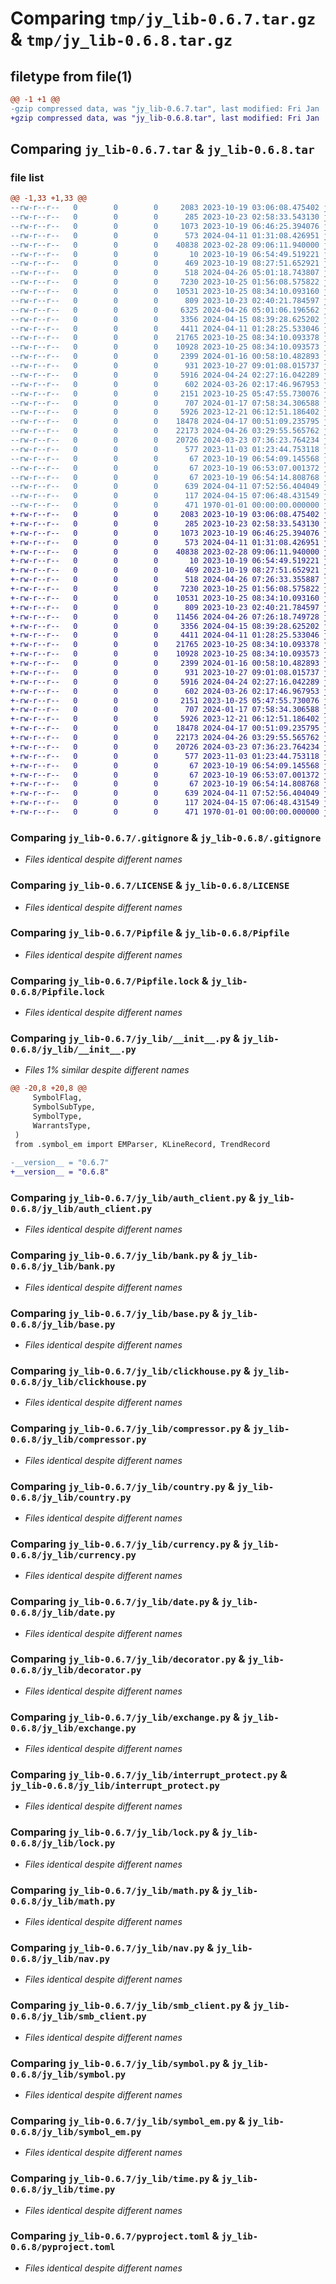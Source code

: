 # Comparing `tmp/jy_lib-0.6.7.tar.gz` & `tmp/jy_lib-0.6.8.tar.gz`

## filetype from file(1)

```diff
@@ -1 +1 @@
-gzip compressed data, was "jy_lib-0.6.7.tar", last modified: Fri Jan  1 00:00:00 2016, max compression
+gzip compressed data, was "jy_lib-0.6.8.tar", last modified: Fri Jan  1 00:00:00 2016, max compression
```

## Comparing `jy_lib-0.6.7.tar` & `jy_lib-0.6.8.tar`

### file list

```diff
@@ -1,33 +1,33 @@
--rw-r--r--   0        0        0     2083 2023-10-19 03:06:08.475402 jy_lib-0.6.7/.gitignore
--rw-r--r--   0        0        0      285 2023-10-23 02:58:33.543130 jy_lib-0.6.7/.pypirc
--rw-r--r--   0        0        0     1073 2023-10-19 06:46:25.394076 jy_lib-0.6.7/LICENSE
--rw-r--r--   0        0        0      573 2024-04-11 01:31:08.426951 jy_lib-0.6.7/Pipfile
--rw-r--r--   0        0        0    40838 2023-02-28 09:06:11.940000 jy_lib-0.6.7/Pipfile.lock
--rw-r--r--   0        0        0       10 2023-10-19 06:54:49.519221 jy_lib-0.6.7/README.md
--rw-r--r--   0        0        0      469 2023-10-19 08:27:51.652921 jy_lib-0.6.7/README_Project.md
--rw-r--r--   0        0        0      518 2024-04-26 05:01:18.743807 jy_lib-0.6.7/jy_lib/__init__.py
--rw-r--r--   0        0        0     7230 2023-10-25 01:56:08.575822 jy_lib-0.6.7/jy_lib/auth_client.py
--rw-r--r--   0        0        0    10531 2023-10-25 08:34:10.093160 jy_lib-0.6.7/jy_lib/bank.py
--rw-r--r--   0        0        0      809 2023-10-23 02:40:21.784597 jy_lib-0.6.7/jy_lib/base.py
--rw-r--r--   0        0        0     6325 2024-04-26 05:01:06.196562 jy_lib-0.6.7/jy_lib/cache.py
--rw-r--r--   0        0        0     3356 2024-04-15 08:39:28.625202 jy_lib-0.6.7/jy_lib/clickhouse.py
--rw-r--r--   0        0        0     4411 2024-04-11 01:28:25.533046 jy_lib-0.6.7/jy_lib/compressor.py
--rw-r--r--   0        0        0    21765 2023-10-25 08:34:10.093378 jy_lib-0.6.7/jy_lib/country.py
--rw-r--r--   0        0        0    10928 2023-10-25 08:34:10.093573 jy_lib-0.6.7/jy_lib/currency.py
--rw-r--r--   0        0        0     2399 2024-01-16 00:58:10.482893 jy_lib-0.6.7/jy_lib/date.py
--rw-r--r--   0        0        0      931 2023-10-27 09:01:08.015737 jy_lib-0.6.7/jy_lib/decorator.py
--rw-r--r--   0        0        0     5916 2024-04-24 02:27:16.042289 jy_lib-0.6.7/jy_lib/exchange.py
--rw-r--r--   0        0        0      602 2024-03-26 02:17:46.967953 jy_lib-0.6.7/jy_lib/interrupt_protect.py
--rw-r--r--   0        0        0     2151 2023-10-25 05:47:55.730076 jy_lib-0.6.7/jy_lib/lock.py
--rw-r--r--   0        0        0      707 2024-01-17 07:58:34.306588 jy_lib-0.6.7/jy_lib/math.py
--rw-r--r--   0        0        0     5926 2023-12-21 06:12:51.186402 jy_lib-0.6.7/jy_lib/nav.py
--rw-r--r--   0        0        0    18478 2024-04-17 00:51:09.235795 jy_lib-0.6.7/jy_lib/smb_client.py
--rw-r--r--   0        0        0    22173 2024-04-26 03:29:55.565762 jy_lib-0.6.7/jy_lib/symbol.py
--rw-r--r--   0        0        0    20726 2024-03-23 07:36:23.764234 jy_lib-0.6.7/jy_lib/symbol_em.py
--rw-r--r--   0        0        0      577 2023-11-03 01:23:44.753118 jy_lib-0.6.7/jy_lib/time.py
--rw-r--r--   0        0        0       67 2023-10-19 06:54:09.145568 jy_lib-0.6.7/publish-jypi.sh
--rw-r--r--   0        0        0       67 2023-10-19 06:53:07.001372 jy_lib-0.6.7/publish-pypi.sh
--rw-r--r--   0        0        0       67 2023-10-19 06:54:14.808768 jy_lib-0.6.7/publish-test.sh
--rw-r--r--   0        0        0      639 2024-04-11 07:52:56.404049 jy_lib-0.6.7/pyproject.toml
--rw-r--r--   0        0        0      117 2024-04-15 07:06:48.431549 jy_lib-0.6.7/requirements.txt
--rw-r--r--   0        0        0      471 1970-01-01 00:00:00.000000 jy_lib-0.6.7/PKG-INFO
+-rw-r--r--   0        0        0     2083 2023-10-19 03:06:08.475402 jy_lib-0.6.8/.gitignore
+-rw-r--r--   0        0        0      285 2023-10-23 02:58:33.543130 jy_lib-0.6.8/.pypirc
+-rw-r--r--   0        0        0     1073 2023-10-19 06:46:25.394076 jy_lib-0.6.8/LICENSE
+-rw-r--r--   0        0        0      573 2024-04-11 01:31:08.426951 jy_lib-0.6.8/Pipfile
+-rw-r--r--   0        0        0    40838 2023-02-28 09:06:11.940000 jy_lib-0.6.8/Pipfile.lock
+-rw-r--r--   0        0        0       10 2023-10-19 06:54:49.519221 jy_lib-0.6.8/README.md
+-rw-r--r--   0        0        0      469 2023-10-19 08:27:51.652921 jy_lib-0.6.8/README_Project.md
+-rw-r--r--   0        0        0      518 2024-04-26 07:26:33.355887 jy_lib-0.6.8/jy_lib/__init__.py
+-rw-r--r--   0        0        0     7230 2023-10-25 01:56:08.575822 jy_lib-0.6.8/jy_lib/auth_client.py
+-rw-r--r--   0        0        0    10531 2023-10-25 08:34:10.093160 jy_lib-0.6.8/jy_lib/bank.py
+-rw-r--r--   0        0        0      809 2023-10-23 02:40:21.784597 jy_lib-0.6.8/jy_lib/base.py
+-rw-r--r--   0        0        0    11456 2024-04-26 07:26:18.749728 jy_lib-0.6.8/jy_lib/cache.py
+-rw-r--r--   0        0        0     3356 2024-04-15 08:39:28.625202 jy_lib-0.6.8/jy_lib/clickhouse.py
+-rw-r--r--   0        0        0     4411 2024-04-11 01:28:25.533046 jy_lib-0.6.8/jy_lib/compressor.py
+-rw-r--r--   0        0        0    21765 2023-10-25 08:34:10.093378 jy_lib-0.6.8/jy_lib/country.py
+-rw-r--r--   0        0        0    10928 2023-10-25 08:34:10.093573 jy_lib-0.6.8/jy_lib/currency.py
+-rw-r--r--   0        0        0     2399 2024-01-16 00:58:10.482893 jy_lib-0.6.8/jy_lib/date.py
+-rw-r--r--   0        0        0      931 2023-10-27 09:01:08.015737 jy_lib-0.6.8/jy_lib/decorator.py
+-rw-r--r--   0        0        0     5916 2024-04-24 02:27:16.042289 jy_lib-0.6.8/jy_lib/exchange.py
+-rw-r--r--   0        0        0      602 2024-03-26 02:17:46.967953 jy_lib-0.6.8/jy_lib/interrupt_protect.py
+-rw-r--r--   0        0        0     2151 2023-10-25 05:47:55.730076 jy_lib-0.6.8/jy_lib/lock.py
+-rw-r--r--   0        0        0      707 2024-01-17 07:58:34.306588 jy_lib-0.6.8/jy_lib/math.py
+-rw-r--r--   0        0        0     5926 2023-12-21 06:12:51.186402 jy_lib-0.6.8/jy_lib/nav.py
+-rw-r--r--   0        0        0    18478 2024-04-17 00:51:09.235795 jy_lib-0.6.8/jy_lib/smb_client.py
+-rw-r--r--   0        0        0    22173 2024-04-26 03:29:55.565762 jy_lib-0.6.8/jy_lib/symbol.py
+-rw-r--r--   0        0        0    20726 2024-03-23 07:36:23.764234 jy_lib-0.6.8/jy_lib/symbol_em.py
+-rw-r--r--   0        0        0      577 2023-11-03 01:23:44.753118 jy_lib-0.6.8/jy_lib/time.py
+-rw-r--r--   0        0        0       67 2023-10-19 06:54:09.145568 jy_lib-0.6.8/publish-jypi.sh
+-rw-r--r--   0        0        0       67 2023-10-19 06:53:07.001372 jy_lib-0.6.8/publish-pypi.sh
+-rw-r--r--   0        0        0       67 2023-10-19 06:54:14.808768 jy_lib-0.6.8/publish-test.sh
+-rw-r--r--   0        0        0      639 2024-04-11 07:52:56.404049 jy_lib-0.6.8/pyproject.toml
+-rw-r--r--   0        0        0      117 2024-04-15 07:06:48.431549 jy_lib-0.6.8/requirements.txt
+-rw-r--r--   0        0        0      471 1970-01-01 00:00:00.000000 jy_lib-0.6.8/PKG-INFO
```

### Comparing `jy_lib-0.6.7/.gitignore` & `jy_lib-0.6.8/.gitignore`

 * *Files identical despite different names*

### Comparing `jy_lib-0.6.7/LICENSE` & `jy_lib-0.6.8/LICENSE`

 * *Files identical despite different names*

### Comparing `jy_lib-0.6.7/Pipfile` & `jy_lib-0.6.8/Pipfile`

 * *Files identical despite different names*

### Comparing `jy_lib-0.6.7/Pipfile.lock` & `jy_lib-0.6.8/Pipfile.lock`

 * *Files identical despite different names*

### Comparing `jy_lib-0.6.7/jy_lib/__init__.py` & `jy_lib-0.6.8/jy_lib/__init__.py`

 * *Files 1% similar despite different names*

```diff
@@ -20,8 +20,8 @@
     SymbolFlag,
     SymbolSubType,
     SymbolType,
     WarrantsType,
 )
 from .symbol_em import EMParser, KLineRecord, TrendRecord
 
-__version__ = "0.6.7"
+__version__ = "0.6.8"
```

### Comparing `jy_lib-0.6.7/jy_lib/auth_client.py` & `jy_lib-0.6.8/jy_lib/auth_client.py`

 * *Files identical despite different names*

### Comparing `jy_lib-0.6.7/jy_lib/bank.py` & `jy_lib-0.6.8/jy_lib/bank.py`

 * *Files identical despite different names*

### Comparing `jy_lib-0.6.7/jy_lib/base.py` & `jy_lib-0.6.8/jy_lib/base.py`

 * *Files identical despite different names*

### Comparing `jy_lib-0.6.7/jy_lib/clickhouse.py` & `jy_lib-0.6.8/jy_lib/clickhouse.py`

 * *Files identical despite different names*

### Comparing `jy_lib-0.6.7/jy_lib/compressor.py` & `jy_lib-0.6.8/jy_lib/compressor.py`

 * *Files identical despite different names*

### Comparing `jy_lib-0.6.7/jy_lib/country.py` & `jy_lib-0.6.8/jy_lib/country.py`

 * *Files identical despite different names*

### Comparing `jy_lib-0.6.7/jy_lib/currency.py` & `jy_lib-0.6.8/jy_lib/currency.py`

 * *Files identical despite different names*

### Comparing `jy_lib-0.6.7/jy_lib/date.py` & `jy_lib-0.6.8/jy_lib/date.py`

 * *Files identical despite different names*

### Comparing `jy_lib-0.6.7/jy_lib/decorator.py` & `jy_lib-0.6.8/jy_lib/decorator.py`

 * *Files identical despite different names*

### Comparing `jy_lib-0.6.7/jy_lib/exchange.py` & `jy_lib-0.6.8/jy_lib/exchange.py`

 * *Files identical despite different names*

### Comparing `jy_lib-0.6.7/jy_lib/interrupt_protect.py` & `jy_lib-0.6.8/jy_lib/interrupt_protect.py`

 * *Files identical despite different names*

### Comparing `jy_lib-0.6.7/jy_lib/lock.py` & `jy_lib-0.6.8/jy_lib/lock.py`

 * *Files identical despite different names*

### Comparing `jy_lib-0.6.7/jy_lib/math.py` & `jy_lib-0.6.8/jy_lib/math.py`

 * *Files identical despite different names*

### Comparing `jy_lib-0.6.7/jy_lib/nav.py` & `jy_lib-0.6.8/jy_lib/nav.py`

 * *Files identical despite different names*

### Comparing `jy_lib-0.6.7/jy_lib/smb_client.py` & `jy_lib-0.6.8/jy_lib/smb_client.py`

 * *Files identical despite different names*

### Comparing `jy_lib-0.6.7/jy_lib/symbol.py` & `jy_lib-0.6.8/jy_lib/symbol.py`

 * *Files identical despite different names*

### Comparing `jy_lib-0.6.7/jy_lib/symbol_em.py` & `jy_lib-0.6.8/jy_lib/symbol_em.py`

 * *Files identical despite different names*

### Comparing `jy_lib-0.6.7/jy_lib/time.py` & `jy_lib-0.6.8/jy_lib/time.py`

 * *Files identical despite different names*

### Comparing `jy_lib-0.6.7/pyproject.toml` & `jy_lib-0.6.8/pyproject.toml`

 * *Files identical despite different names*

